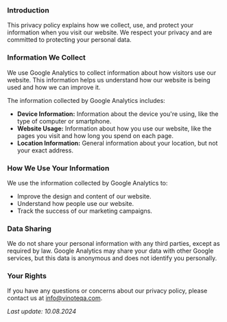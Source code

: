 ### Introduction

This privacy policy explains how we collect, use, and protect your information when you visit our website. We respect your privacy and are committed to protecting your personal data.

### Information We Collect

We use Google Analytics to collect information about how visitors use our website. This information helps us understand how our website is being used and how we can improve it.

The information collected by Google Analytics includes:

- **Device Information:** Information about the device you're using, like the type of computer or smartphone.
- **Website Usage:** Information about how you use our website, like the pages you visit and how long you spend on each page.
- **Location Information:** General information about your location, but not your exact address.

### How We Use Your Information

We use the information collected by Google Analytics to:

- Improve the design and content of our website.
- Understand how people use our website.
- Track the success of our marketing campaigns.

### Data Sharing

We do not share your personal information with any third parties, except as required by law. Google Analytics may share your data with other Google services, but this data is anonymous and does not identify you personally.

### Your Rights

If you have any questions or concerns about our privacy policy, please contact us at [info@vinoteqa.com](mailto:info@vinoteqa.com).

_Last update: 10.08.2024_
